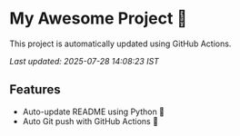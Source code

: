 # My Awesome Project 🚀

This project is automatically updated using GitHub Actions.

_Last updated: 2025-07-28 14:08:23 IST_

## Features
- Auto-update README using Python 🐍
- Auto Git push with GitHub Actions 🤖
